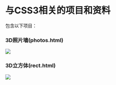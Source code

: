 # 与CSS3相关的项目和资料

包含以下项目：

### 3D照片墙(photos.html)
![](http://7xtawy.com1.z0.glb.clouddn.com/phtos/gifgif.gif)


### 3D立方体(rect.html)
![](http://7xtawy.com1.z0.glb.clouddn.com/rect.png)
